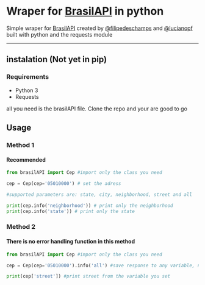 # Wraper for [BrasilAPI](https://github.com/BrasilAPI/BrasilAPI) in python

Simple wraper for [BrasilAPI](https://github.com/BrasilAPI/BrasilAPI) created by [@filipedeschamps](https://github.com/filipedeschamps) and [@lucianopf](https://github.com/lucianopf) built with python and the requests module

---

## instalation (Not yet in pip)
### Requirements
* Python 3
* Requests

all you need is the brasilAPI file. Clone the repo and your are good to go


## Usage
### Method 1

#### Recommended
```python
from brasilAPI import Cep #import only the class you need

cep = Cep(cep='05010000') # set the adress

#supported parameters are: state, city, neighborhood, street and all

print(cep.info('neighborhood')) # print only the neighborhood
print(cep.info('state')) # print only the state
```

### Method 2
#### There is no error handling function in this method
```python
from brasilAPI import Cep #import only the class you need

cep = Cep(cep='05010000').info('all') #save response to any variable, no error handling function

print(cep['street']) #print street from the variable you set
```